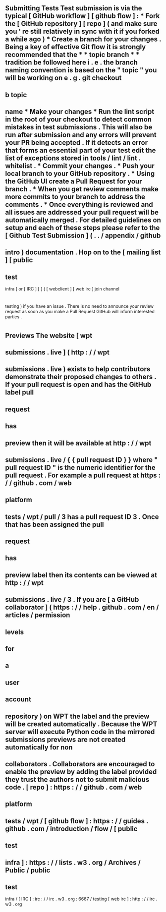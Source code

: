 #
Submitting
Tests
Test
submission
is
via
the
typical
[
GitHub
workflow
]
[
github
flow
]
:
*
Fork
the
[
GitHub
repository
]
[
repo
]
(
and
make
sure
you
'
re
still
relatively
in
sync
with
it
if
you
forked
a
while
ago
)
*
Create
a
branch
for
your
changes
.
Being
a
key
of
effective
Git
flow
it
is
strongly
recommended
that
the
*
*
topic
branch
*
*
tradition
be
followed
here
i
.
e
.
the
branch
naming
convention
is
based
on
the
"
topic
"
you
will
be
working
on
e
.
g
.
git
checkout
-
b
topic
-
name
*
Make
your
changes
*
Run
the
lint
script
in
the
root
of
your
checkout
to
detect
common
mistakes
in
test
submissions
.
This
will
also
be
run
after
submission
and
any
errors
will
prevent
your
PR
being
accepted
.
If
it
detects
an
error
that
forms
an
essential
part
of
your
test
edit
the
list
of
exceptions
stored
in
tools
/
lint
/
lint
.
whitelist
.
*
Commit
your
changes
.
*
Push
your
local
branch
to
your
GitHub
repository
.
*
Using
the
GitHub
UI
create
a
Pull
Request
for
your
branch
.
*
When
you
get
review
comments
make
more
commits
to
your
branch
to
address
the
comments
.
*
Once
everything
is
reviewed
and
all
issues
are
addressed
your
pull
request
will
be
automatically
merged
.
For
detailed
guidelines
on
setup
and
each
of
these
steps
please
refer
to
the
[
Github
Test
Submission
]
(
.
.
/
appendix
/
github
-
intro
)
documentation
.
Hop
on
to
the
[
mailing
list
]
[
public
-
test
-
infra
]
or
[
IRC
]
[
]
(
[
webclient
]
[
web
irc
]
join
channel
#
testing
)
if
you
have
an
issue
.
There
is
no
need
to
announce
your
review
request
as
soon
as
you
make
a
Pull
Request
GitHub
will
inform
interested
parties
.
#
#
Previews
The
website
[
wpt
-
submissions
.
live
]
(
http
:
/
/
wpt
-
submissions
.
live
)
exists
to
help
contributors
demonstrate
their
proposed
changes
to
others
.
If
your
pull
request
is
open
and
has
the
GitHub
label
pull
-
request
-
has
-
preview
then
it
will
be
available
at
http
:
/
/
wpt
-
submissions
.
live
/
{
{
pull
request
ID
}
}
where
"
pull
request
ID
"
is
the
numeric
identifier
for
the
pull
request
.
For
example
a
pull
request
at
https
:
/
/
github
.
com
/
web
-
platform
-
tests
/
wpt
/
pull
/
3
has
a
pull
request
ID
3
.
Once
that
has
been
assigned
the
pull
-
request
-
has
-
preview
label
then
its
contents
can
be
viewed
at
http
:
/
/
wpt
-
submissions
.
live
/
3
.
If
you
are
[
a
GitHub
collaborator
]
(
https
:
/
/
help
.
github
.
com
/
en
/
articles
/
permission
-
levels
-
for
-
a
-
user
-
account
-
repository
)
on
WPT
the
label
and
the
preview
will
be
created
automatically
.
Because
the
WPT
server
will
execute
Python
code
in
the
mirrored
submissions
previews
are
not
created
automatically
for
non
-
collaborators
.
Collaborators
are
encouraged
to
enable
the
preview
by
adding
the
label
provided
they
trust
the
authors
not
to
submit
malicious
code
.
[
repo
]
:
https
:
/
/
github
.
com
/
web
-
platform
-
tests
/
wpt
/
[
github
flow
]
:
https
:
/
/
guides
.
github
.
com
/
introduction
/
flow
/
[
public
-
test
-
infra
]
:
https
:
/
/
lists
.
w3
.
org
/
Archives
/
Public
/
public
-
test
-
infra
/
[
IRC
]
:
irc
:
/
/
irc
.
w3
.
org
:
6667
/
testing
[
web
irc
]
:
http
:
/
/
irc
.
w3
.
org
